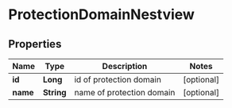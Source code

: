 # ProtectionDomainNestview

## Properties
Name | Type | Description | Notes
------------ | ------------- | ------------- | -------------
**id** | **Long** | id of protection domain |  [optional]
**name** | **String** | name of protection domain |  [optional]
